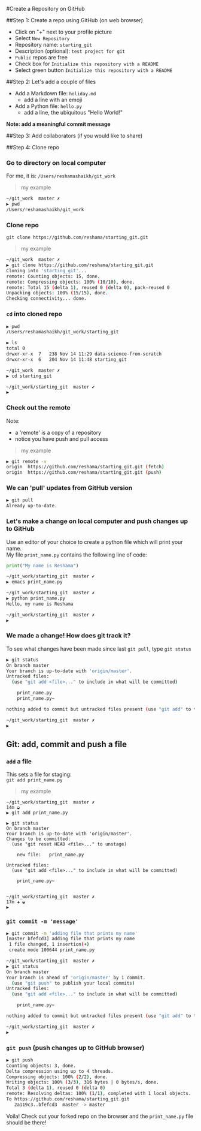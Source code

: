 #Create a Repository on GitHub


##Step 1: Create a repo using GitHub (on web browser)
- Click on "+" next to your profile picture
- Select `New Repository`
- Repository name:  `starting_git`
- Description (optional):  `test project for git`
- `Public` repos are free
- Check box for `Initialize this repository with a README`
- Select green button `Initialize this repository with a README`

##Step 2:  Let's add a couple of files
- Add a Markdown file:  `holiday.md`
  - add a line with an emoji
- Add a Python file:  `hello.py`
  - add a line, the ubiquitous "Hello World!"
  
**Note:  add a meaningful commit message**  

##Step 3:  Add collaborators (if you would like to share)


##Step 4:  Clone repo

### Go to directory on local computer  
For me, it is: 
`/Users/reshamashaikh/git_work`  

>my example
```bash
~/git_work  master ✗                                                                  ◒  
▶ pwd
/Users/reshamashaikh/git_work
```

### Clone repo
`git clone https://github.com/reshama/starting_git.git`  

>my example  
```bash
~/git_work  master ✗                                                                  ◒  
▶ git clone https://github.com/reshama/starting_git.git
Cloning into 'starting_git'...
remote: Counting objects: 15, done.
remote: Compressing objects: 100% (10/10), done.
remote: Total 15 (delta 1), reused 0 (delta 0), pack-reused 0
Unpacking objects: 100% (15/15), done.
Checking connectivity... done.
```

### `cd` into cloned repo

```bash
▶ pwd
/Users/reshamashaikh/git_work/starting_git

▶ ls
total 0
drwxr-xr-x  7   238 Nov 14 11:29 data-science-from-scratch
drwxr-xr-x  6   204 Nov 14 11:48 starting_git

~/git_work  master ✗                                                                  ◒  
▶ cd starting_git 

~/git_work/starting_git  master ✔                                                    6m  
▶ 
```

### Check out the remote
Note:  
- a 'remote' is a copy of a repository
- notice you have push and pull access  

>my example  
```bash
▶ git remote -v
origin	https://github.com/reshama/starting_git.git (fetch)
origin	https://github.com/reshama/starting_git.git (push)
```

### We can 'pull' updates from GitHub version
```bash
▶ git pull
Already up-to-date.
```

### Let's make a change on local computer and push changes up to GitHub
Use an editor of your choice to create a python file which will print your name.  
My file `print_name.py` contains the following line of code:  
```python
print("My name is Reshama")
```

```bash
~/git_work/starting_git  master ✔                                                   11m  
▶ emacs print_name.py

~/git_work/starting_git  master ✗                                                 11m ◒  
▶ python print_name.py 
Hello, my name is Reshama

~/git_work/starting_git  master ✗                                                 12m ◒  
▶ 
```

### We made a change!  How does git track it?
To see what changes have been made since last `git pull`, type `git status`  
```bash
▶ git status
On branch master
Your branch is up-to-date with 'origin/master'.
Untracked files:
  (use "git add <file>..." to include in what will be committed)

	print_name.py
	print_name.py~

nothing added to commit but untracked files present (use "git add" to track)

~/git_work/starting_git  master ✗                                                 14m ◒  
▶ 
```

## Git:  add, commit and push a file

### `add` a file
This sets a file for staging:  
`git add print_name.py`  

>my example  
```
~/git_work/starting_git  master ✗                                                 14m ◒  
▶ git add print_name.py
```



```git
▶ git status
On branch master
Your branch is up-to-date with 'origin/master'.
Changes to be committed:
  (use "git reset HEAD <file>..." to unstage)

	new file:   print_name.py

Untracked files:
  (use "git add <file>..." to include in what will be committed)

	print_name.py~


~/git_work/starting_git  master ✗                                               17m ✚ ◒  
▶ 
```

### `git commit -m 'message'`

```bash
▶ git commit -m 'adding file that prints my name'
[master bfefcd3] adding file that prints my name
 1 file changed, 1 insertion(+)
 create mode 100644 print_name.py

~/git_work/starting_git  master ✗                                                  0m ◒  
▶ git status
On branch master
Your branch is ahead of 'origin/master' by 1 commit.
  (use "git push" to publish your local commits)
Untracked files:
  (use "git add <file>..." to include in what will be committed)

	print_name.py~

nothing added to commit but untracked files present (use "git add" to track)

~/git_work/starting_git  master ✗                                                  0m ◒  
▶ 
```

### `git push` (push changes up to GitHub browser)

```bash
▶ git push
Counting objects: 3, done.
Delta compression using up to 4 threads.
Compressing objects: 100% (2/2), done.
Writing objects: 100% (3/3), 316 bytes | 0 bytes/s, done.
Total 3 (delta 1), reused 0 (delta 0)
remote: Resolving deltas: 100% (1/1), completed with 1 local objects.
To https://github.com/reshama/starting_git.git
   2a119c3..bfefcd3  master -> master

```

Voila! Check out your forked repo on the browser and the `print_name.py` file should be there!


